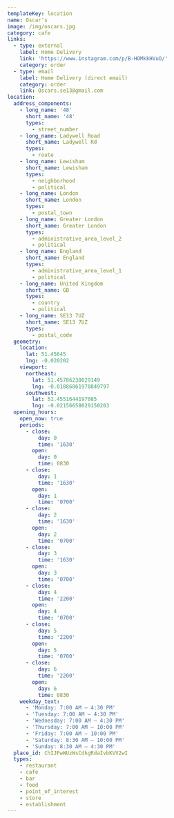 ```yaml
---
templateKey: location
name: Oscar's
image: /img/oscars.jpg
category: cafe
links:
  - type: external
    label: Home Delivery
    link: 'https://www.instagram.com/p/B-HOMkkHVuO/'
    category: order
  - type: email
    label: Home Delivery (direct email)
    category: order
    link: Oscars.se13@gmail.com
location:
  address_components:
    - long_name: '48'
      short_name: '48'
      types:
        - street_number
    - long_name: Ladywell Road
      short_name: Ladywell Rd
      types:
        - route
    - long_name: Lewisham
      short_name: Lewisham
      types:
        - neighborhood
        - political
    - long_name: London
      short_name: London
      types:
        - postal_town
    - long_name: Greater London
      short_name: Greater London
      types:
        - administrative_area_level_2
        - political
    - long_name: England
      short_name: England
      types:
        - administrative_area_level_1
        - political
    - long_name: United Kingdom
      short_name: GB
      types:
        - country
        - political
    - long_name: SE13 7UZ
      short_name: SE13 7UZ
      types:
        - postal_code
  geometry:
    location:
      lat: 51.45645
      lng: -0.020202
    viewport:
      northeast:
        lat: 51.45786238029149
        lng: -0.01886861970849797
      southwest:
        lat: 51.4551644197085
        lng: -0.02156658029150203
  opening_hours:
    open_now: true
    periods:
      - close:
          day: 0
          time: '1630'
        open:
          day: 0
          time: 0830
      - close:
          day: 1
          time: '1630'
        open:
          day: 1
          time: '0700'
      - close:
          day: 2
          time: '1630'
        open:
          day: 2
          time: '0700'
      - close:
          day: 3
          time: '1630'
        open:
          day: 3
          time: '0700'
      - close:
          day: 4
          time: '2200'
        open:
          day: 4
          time: '0700'
      - close:
          day: 5
          time: '2200'
        open:
          day: 5
          time: '0700'
      - close:
          day: 6
          time: '2200'
        open:
          day: 6
          time: 0830
    weekday_text:
      - 'Monday: 7:00 AM – 4:30 PM'
      - 'Tuesday: 7:00 AM – 4:30 PM'
      - 'Wednesday: 7:00 AM – 4:30 PM'
      - 'Thursday: 7:00 AM – 10:00 PM'
      - 'Friday: 7:00 AM – 10:00 PM'
      - 'Saturday: 8:30 AM – 10:00 PM'
      - 'Sunday: 8:30 AM – 4:30 PM'
  place_id: ChIJFwWUzWsCdkgRdaIvbKVV2wI
  types:
    - restaurant
    - cafe
    - bar
    - food
    - point_of_interest
    - store
    - establishment
---
```

